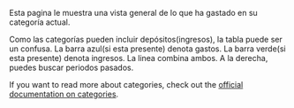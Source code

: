 Esta pagina le muestra una vista general de lo que ha gastado en su categoría actual.

Como las categorías pueden incluir depósitos(ingresos), la tabla puede ser un confusa. La barra azul(si esta presente) denota gastos. La barra verde(si esta presente) denota ingresos. La linea combina ambos. A la derecha, puedes buscar periodos pasados.

If you want to read more about categories, check out the [official documentation on categories](https://docs.firefly-iii.org/concepts/categories).